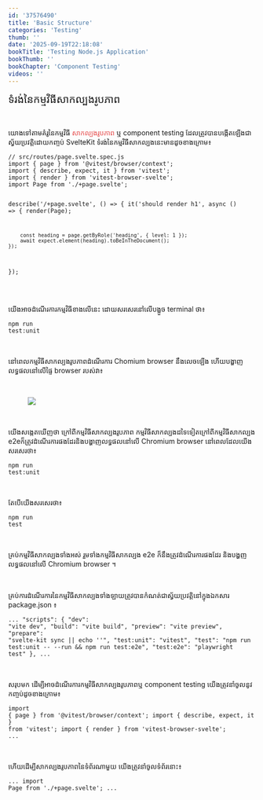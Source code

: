```yaml
---
id: '37576490'
title: 'Basic Structure'
categories: 'Testing'
thumb: ''
date: '2025-09-19T22:18:08'
bookTitle: 'Testing Node.js Application'
bookThumb: ''
bookChapter: 'Component Testing'
videos: ''
---
```

<p><span style="font-family:បាយ័ន, Bayon;font-size:21px;">ទំរង់​នៃ​កម្មវិធី​សាកល្បង​រូ​បភាព</span></p><p>&nbsp;</p><p>យោង​​ទៅ​​តាម​គំរូ​នៃ​កម្មវិធី​ <span style="color:hsl(0,75%,60%);">សាកល្បង​រូបភាព</span> ឬ component testing ដែល​ត្រូវ​បាន​បង្កើត​ឡើង​ជា​ស្វ័យប្រវត្តិ​ដោយ​​កញ្ចប់ SvelteKit ទំរង់​នៃ​កម្មវិធី​សាកល្បង​នេះ​មាន​ដូច​ខាង​ក្រោម​៖</p><pre><code class="js javascript js-code">// src/routes/page.svelte.spec.js
import { page } from '@vitest/browser/context';
import { describe, expect, it } from 'vitest';
import { render } from 'vitest-browser-svelte';
import Page from './+page.svelte';

describe('/+page.svelte', () =&gt; {
	it('should render h1', async () =&gt; {
		render(Page);
		
		const heading = page.getByRole('heading', { level: 1 });
		await expect.element(heading).toBeInTheDocument();
	});
});</code></pre><p>&nbsp;</p><p>យើង​អាច​ដំណើរការ​កម្មវិធី​ខាង​លើ​នេះ ដោយ​​សរសេរ​នៅ​លើ​បង្អួច terminal ថា៖</p><pre><code>npm run test:unit</code></pre><p>&nbsp;</p><p>នៅ​ពេល​កម្មវិធី​សាកល្បង​រូបភាព​ដំណើរការ Chomium browser នឹង​លេច​ឡើង ហើយ​បង្ហាញ​លទ្ធផល​នៅ​លើ​ផ្ទៃ browser របស់​វា​៖</p><p>&nbsp;</p><figure class="image"><img src="https://blogger.googleusercontent.com/img/b/R29vZ2xl/AVvXsEgWAvgXxgD9lvJcgAYGryJ62GlCfGN5fnLp2lSjDK_fi8F-Fman75OI1huPdC89g-qnTvN-gD2f8gG_84UM7PGnrhenDNdUdqPqfkY5vuV01YZfPOa0zaZk71PEInoYdYmSM6UAj1BJ8R5FuCawGU2RF_UXw-UlsfS38nCFAYzhOSkHtKW-qHoDScijFuI/s1600/Capture.PNG"></figure><p>&nbsp;</p><p>យើង​សង្កេត​ឃើញ​ថា ក្រៅ​ពី​កម្មវិធី​សាកល្បង​រូបភាព កម្មវិធី​សាកល្បង​ដទៃ​ទៀត​ក្រៅ​ពី​កម្មវិធី​សាកល្បង e2e ​ក៏​ត្រូវ​ដំណើរការ​ផង​ដែរ​និង​បង្ហាញ​លទ្ធផល​នៅ​លើ Chromium browser នៅ​ពេល​ដែល​យើង​សរសេរ​ថា៖</p><pre><code>npm run test:unit</code></pre><p>&nbsp;</p><p>តែ​បើ​យើង​សរសេរ​ថា៖</p><pre><code>npm run test</code></pre><p>&nbsp;</p><p>គ្រប់​កម្មវិធីសាកល្បង​ទាំងអស់ រួម​ទាំង​កម្មវិធី​សាកល្បង e2e ក៏​នឹង​ត្រូវ​ដំណើរការ​ផង​ដែរ​ និង​បង្ហញ​លទ្ធផល​នៅ​លើ Chromium browser ។</p><p>&nbsp;</p><p>គ្រប់​ការដំណើរការ​នៃ​កម្មវិធី​​សាកល្បង​ទាំងឡាយ​ ត្រូវ​បាន​កំណត់​ជា​ស្វ័យប្រវត្តិ​នៅ​ក្នុង​ឯកសារ package.json ៖</p><pre><code class="js javascript js-code">...
"scripts": {
	"dev": "vite dev",
	"build": "vite build",
	"preview": "vite preview",
	"prepare": "svelte-kit sync || echo ''",
	"test:unit": "vitest",
	"test": "npm run test:unit -- --run &amp;&amp; npm run test:e2e",
	"test:e2e": "playwright test"
},
...</code></pre><p>&nbsp;</p><p>សរុប​មក ដើម្បី​អាចដំណើរការកម្មវិធី​​សាកល្បង​រូបភាព​ឬ component testing យើង​ត្រូវ​នាំ​ចូល​នូវ​កញ្ចប់​ដូច​ខាង​ក្រោម៖</p><pre><code class="js javascript js-code">import { page } from '@vitest/browser/context';
import { describe, expect, it } from 'vitest';
import { render } from 'vitest-browser-svelte';
...</code></pre><p>&nbsp;</p><p>ហើយ​ដើម្បី​សាកល្បង​រូបភាព​នៃ​ទំព័រ​ណាមួយ យើងត្រូវ​នាំ​ចូល​ទំព័រ​នោះ​៖</p><pre><code class="js javascript js-code">...
import Page from './+page.svelte';
...</code></pre>